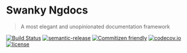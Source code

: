 # Swanky Ngdocs
> A most elegant and unopinionated documentation framework


[![Build Status](https://travis-ci.org/swanky-docs/swanky-processor-ngdocs.svg?branch=master)](https://travis-ci.org/swanky-docs/swanky-processor-ngdocs)
[![semantic-release](https://img.shields.io/badge/%20%20%F0%9F%93%A6%F0%9F%9A%80-semantic--release-e10079.svg)](https://github.com/swanky-docs/swanky-processor-ngdocs)
[![Commitizen friendly](https://img.shields.io/badge/commitizen-friendly-brightgreen.svg)](http://commitizen.github.io/cz-cli/)
[![codecov.io](https://codecov.io/github/swanky-docs/swanky-processor-ngdocs/coverage.svg?branch=master)](https://codecov.io/github/swanky-docs/swanky-processor-ngdocs?branch=master)
[![license](https://img.shields.io/github/license/mashape/apistatus.svg?maxAge=2592000)]()